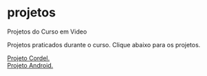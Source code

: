 # projetos
 Projetos do Curso em Video

Projetos praticados durante o curso. 
Clique abaixo para os projetos.

<a href="hugovini.github.io/projetos/projeto-cordel/index.html">Projeto Cordel.</a> <br>
<a href="hugovini.github.io/projetos/android-cguana/index.html">Projeto Android.</a>